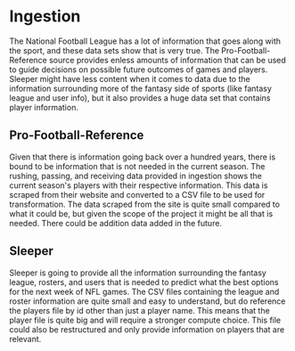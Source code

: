 # Ingestion

The National Football League has a lot of information that goes along with the sport, and these data sets show that is very true. The Pro-Football-Reference source provides enless amounts of information that can be used to guide decisions on possible future outcomes of games and players. Sleeper might have less content when it comes to data due to the information surrounding more of the fantasy side of sports (like fantasy league and user info), but it also provides a huge data set that contains player information. 

## Pro-Football-Reference

Given that there is information going back over a hundred years, there is bound to be information that is not needed in the current season. The rushing, passing, and receiving data provided in ingestion shows the current season's players with their respective information. This data is scraped from their website and converted to a CSV file to be used for transformation. The data scraped from the site is quite small compared to what it could be, but given the scope of the project it might be all that is needed. There could be addition data added in the future.

## Sleeper

Sleeper is going to provide all the information surrounding the fantasy league, rosters, and users that is needed to predict what the best options for the next week of NFL games. The CSV files containing the league and roster information are quite small and easy to understand, but do reference the players file by id other than just a player name. This means that the player file is quite big and will require a stronger compute choice. This file could also be restructured and only provide information on players that are relevant. 
